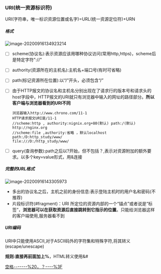 ### URI(统一资源标识符)

URI(字符串，唯一标识资源位置或名字)=URL(统一资源定位符)+URN

##### 格式

![image-20200916134923214](C:\Users\Admin\AppData\Roaming\Typora\typora-user-images\image-20200916134923214.png)

- [ ] scheme(协议名):表示资源应该用哪种协议访问(常用http,https)，scheme后是特定字符"://"

- [ ] authority(资源所在的主机名):主机名+端口号(有时可省略)

- [ ] path(标记资源所在位置):以“/”开头，必须包含“/”

- [ ] 由于HTTP报文的协议名和主机名分别出现在了请求行的版本号和请求头的host字段中，HTTP报文的URI就只有浏览器中输入的网址的路径部分。**所以客户端与浏览器看到的URI不同**

  ```
  浏览器输入http://www.chrono.com/11-1
  HTTP请求报文URI是/11-1
  //scheme:http , authority:nignix.org+80(默认) path:/(默认)
  http://nginx.org  
  //scheme:file ,authority:省略 ，默认localhost path:/D:http_study/www/
  file:///D:/http_study/www/  
  ```

- [ ] query(查询参数):path之后以?开始，但不包括？,表示对资源附加的额外要求。以多个key=value形式，用&连接

##### 完整的URL格式

![image-20200916143305973](C:\Users\Admin\AppData\Roaming\Typora\typora-user-images\image-20200916143305973.png)

- 多出的协议名之后，主机之前的身份信息:表示登陆主机时的用户名和密码(不推荐)
- 片段标识符(#fragment)：URI 所定位的资源内部的一个“锚点”或者说是“标签”，**浏览器可以在获取资源后直接跳转到它指示的位置**。只能给浏览器这样的客户端使用,服务器看不到

##### URI编码

URI中只能使用ASCII,对于ASCII码外的字符集和特殊字符,将其转义(escape/unescape)

**规则:直接再前面加上%**，HTML转义使用&#

<u>空格-------%20，？----%3F</u>